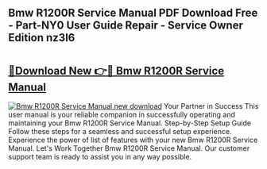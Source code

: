 ## Bmw R1200R Service Manual PDF Download Free - Part-NY0 User Guide Repair - Service Owner Edition nz3l6

# <h2><a href="http://bc61888.oget.top/?id=Bmw+R1200R+Service+Manual">🔗Download New 👉🔴 Bmw R1200R Service Manual</a></h2>

[![Bmw R1200R Service Manual new download](https://i.imgur.com/5g1atiW.png)](http://bc61888.oget.top/?id=Bmw+R1200R+Service+Manual)
Your Partner in Success This user manual is your reliable companion in successfully operating and maintaining your Bmw R1200R Service Manual. Step-by-Step Setup Guide Follow these steps for a seamless and successful setup experience. Experience the power of list of features with your new Bmw R1200R Service Manual. Let's Work Together Bmw R1200R Service Manual. Our customer support team is ready to assist you in any way possible.
